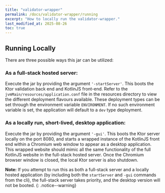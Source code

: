 ```yaml
---
title: "validator-wrapper"
permalink: /docs/validator-wrapper/running
excerpt: "How to locally run the validator-wrapper."
last_modified_at: 2025-08-26
toc: true
---
```

## Running Locally
There are three possible ways this jar can be utilized:

### As a full-stack hosted server:
Execute the jar by providing the argument `'-startServer'`. This boots the Ktor validation back end and KotlinJS
front-end. Refer to the `jvmMain/resources/application.conf` file in the resources directory to view the different deployment flavours available.
These deployment types can be set through the environment variable `ENVIRONMENT`. If no such environment variable is
set, the application will default to a `dev` type deployment.

### As a locally run, short-lived, desktop application:
Execute the jar by providing the argument `'-gui'`. This boots the Ktor server locally on the port 8080, and starts a
wrapped instance of the KotlinJS front end within a Chromium web window to appear as a desktop application. This
wrapped website should mimic all the same functionality of the full KotlinJS website in the full-stack hosted server.
Once the Chromium browser window is closed, the local Ktor server is also shutdown.

**Note:** If you attempt to run this as both a full-stack server and a locally hosted application (by including both the
`startServer` and `-gui` commands from the cli), the full-stack server takes priority, and the desktop version will
not be booted.
{: .notice--warning}


[Link-ValidatorWrapperWeb]: https://validator.fhir.org/
[Link-GradleWebpage]: https://gradle.org/
[Link-GradleKotlinDSLPrimer]: https://docs.gradle.org/current/userguide/kotlin_dsl.html
[Link-GradleInstall]: https://gradle.org/install/
[Link-GradleWrapper]: https://docs.gradle.org/current/userguide/gradle_wrapper.html
[Link-ValidatorConfluence]: https://confluence.hl7.org/display/FHIR/Using+the+FHIR+Validator